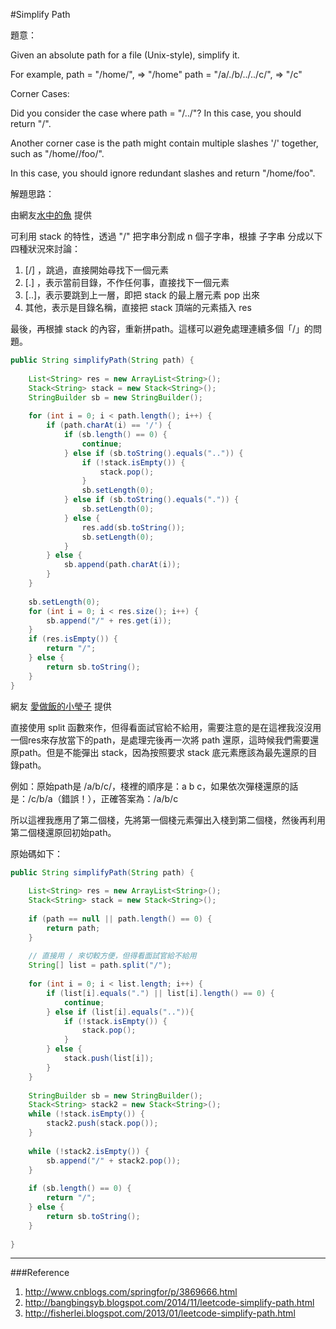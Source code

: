 #Simplify Path

[]()

題意：

Given an absolute path for a file (Unix-style), simplify it.

For example,
path = "/home/", => "/home"
path = "/a/./b/../../c/", => "/c"

 

Corner Cases:

Did you consider the case where path = "/../"? In this case, you should return "/".

Another corner case is the path might contain multiple slashes '/' together, such as "/home//foo/".

In this case, you should ignore redundant slashes and return "/home/foo".

解題思路：

由網友[水中的魚](http://fisherlei.blogspot.com/2013/01/leetcode-simplify-path.html) 提供

可利用 stack 的特性，透過 "/" 把字串分割成 n 個子字串，根據 子字串 分成以下四種狀況來討論：

1. [/] ，跳過，直接開始尋找下一個元素
2. [.] ，表示當前目錄，不作任何事，直接找下一個元素
3. [..]，表示要跳到上一層，即把 stack 的最上層元素 pop 出來
4. 其他，表示是目錄名稱，直接把 stack 頂端的元素插入 res

最後，再根據 stack 的內容，重新拼path。這樣可以避免處理連續多個「/」的問題。

```java
public String simplifyPath(String path) {
        
    List<String> res = new ArrayList<String>();
    Stack<String> stack = new Stack<String>();
    StringBuilder sb = new StringBuilder();
    
    for (int i = 0; i < path.length(); i++) {
        if (path.charAt(i) == '/') {
            if (sb.length() == 0) {
                continue;
            } else if (sb.toString().equals("..")) {
                if (!stack.isEmpty()) {
                    stack.pop();
                }
                sb.setLength(0);
            } else if (sb.toString().equals(".")) {
                sb.setLength(0);
            } else {
                res.add(sb.toString());
                sb.setLength(0);
            }
        } else {
            sb.append(path.charAt(i));
        }
    }
    
    sb.setLength(0);
    for (int i = 0; i < res.size(); i++) {
        sb.append("/" + res.get(i));
    }
    if (res.isEmpty()) {
        return "/";
    } else {
        return sb.toString();
    }
}

```

網友 [愛做飯的小瑩子](http://www.cnblogs.com/springfor/p/3869666.html) 提供

直接使用 split 函數來作，但得看面試官給不給用，需要注意的是在這裡我沒沒用一個res來存放當下的path，是處理完後再一次將 path  還原，這時候我們需要還原path。但是不能彈出 stack，因為按照要求 stack 底元素應該為最先還原的目錄path。

例如：原始path是 /a/b/c/，棧裡的順序是：a b c，如果依次彈棧還原的話是：/c/b/a（錯誤！），正確答案為：/a/b/c

所以這裡我應用了第二個棧，先將第一個棧元素彈出入棧到第二個棧，然後再利用第二個棧還原回初始path。

原始碼如下：

```java
public String simplifyPath(String path) {
        
    List<String> res = new ArrayList<String>();
    Stack<String> stack = new Stack<String>();
    
    if (path == null || path.length() == 0) {
        return path;
    }
    
    // 直接用 / 來切較方便，但得看面試官給不給用
    String[] list = path.split("/");
    
    for (int i = 0; i < list.length; i++) {
        if (list[i].equals(".") || list[i].length() == 0) {
            continue;
        } else if (list[i].equals("..")){
            if (!stack.isEmpty()) {
                stack.pop();
            }
        } else {
            stack.push(list[i]);
        }
    }
    
    StringBuilder sb = new StringBuilder();
    Stack<String> stack2 = new Stack<String>();
    while (!stack.isEmpty()) {
        stack2.push(stack.pop());
    }
    
    while (!stack2.isEmpty()) {
        sb.append("/" + stack2.pop());
    }
    
    if (sb.length() == 0) {
        return "/";
    } else {
        return sb.toString();
    }
    
}

```

---
###Reference
1. http://www.cnblogs.com/springfor/p/3869666.html
2. http://bangbingsyb.blogspot.com/2014/11/leetcode-simplify-path.html
3. http://fisherlei.blogspot.com/2013/01/leetcode-simplify-path.html